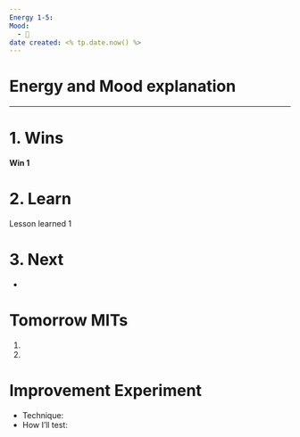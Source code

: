 ```yaml
---
Energy 1-5: 
Mood:
  - 🙂
date created: <% tp.date.now() %>
---
```

# Energy and Mood explanation


---
# 1. Wins

**Win 1**


# 2. Learn
Lesson learned 1 

# 3. Next
- 

# Tomorrow MITs
1. 
2. 

# Improvement Experiment
- Technique:
- How I’ll test: